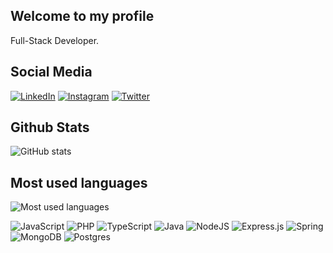## Welcome to my profile

Full-Stack Developer.


## Social Media

[![LinkedIn](https://img.shields.io/badge/LinkedIn-0077B5?style=for-the-badge&logo=linkedin&logoColor=white)](https://www.linkedin.com/in/guilherme-perinotti/)
[![Instagram](https://img.shields.io/badge/Instagram-E4405F?style=for-the-badge&logo=instagram&logoColor=white)](https://www.instagram.com/eu.perinotti/)
[![Twitter](https://img.shields.io/badge/Twitter-1DA1F2?style=for-the-badge&logo=twitter&logoColor=white)](https://twitter.com/euperinotti)

## Github Stats

![GitHub stats](https://github-readme-stats.vercel.app/api?username=euperinotti&theme=github_dark&show_icons=true)

## Most used languages

![Most used languages](https://github-readme-stats.vercel.app/api/top-langs/?username=euperinotti&layout=compact&theme=github_dark&hide=ejs,css,html,mustache)

![JavaScript](https://img.shields.io/badge/JavaScript-F7DF1E?style=for-the-badge&logo=javascript&logoColor=black)
![PHP](https://img.shields.io/badge/php-%23777BB4.svg?style=for-the-badge&logo=php&logoColor=white)
![TypeScript](https://img.shields.io/badge/typescript-%23007ACC.svg?style=for-the-badge&logo=typescript&logoColor=white)
![Java](https://img.shields.io/badge/java-%23ED8B00.svg?style=for-the-badge&logo=openjdk&logoColor=white)
![NodeJS](https://img.shields.io/badge/node.js-6DA55F?style=for-the-badge&logo=node.js&logoColor=white)
![Express.js](https://img.shields.io/badge/express.js-%23404d59.svg?style=for-the-badge&logo=express&logoColor=%2361DAFB)
![Spring](https://img.shields.io/badge/spring-%236DB33F.svg?style=for-the-badge&logo=spring&logoColor=white)
![MongoDB](https://img.shields.io/badge/MongoDB-%234ea94b.svg?style=for-the-badge&logo=mongodb&logoColor=white)
![Postgres](https://img.shields.io/badge/postgres-%23316192.svg?style=for-the-badge&logo=postgresql&logoColor=white)
